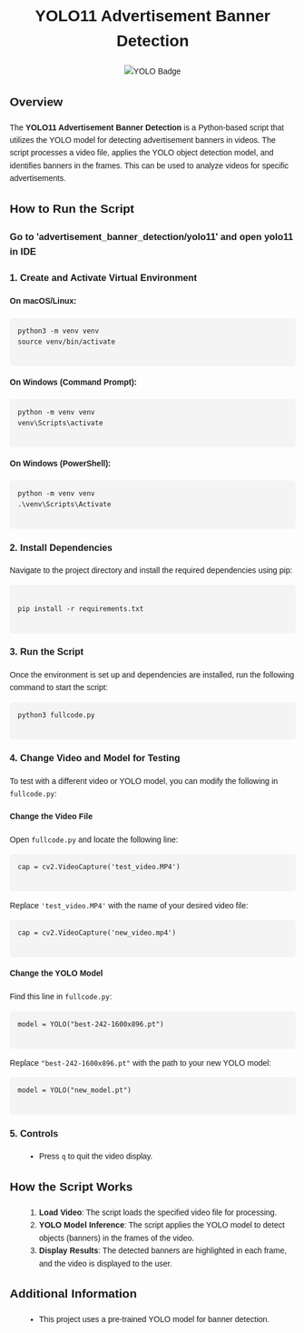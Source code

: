 <!DOCTYPE html>
<html lang="en">
<head>
  <meta charset="UTF-8">
  <title>YOLO11 Advertisement Banner Detection</title>
  <style>
    body { font-family: Arial, sans-serif; line-height: 1.6; margin: 2em; }
    pre { background: #f4f4f4; padding: 1em; border-radius: 5px; }
    code { font-family: Consolas, monospace; }
    h1, h2, h3, h4 { margin-top: 1.2em; }
    ul, ol { margin-left: 2em; }
  </style>
</head>
<body>

  <h1 align="center">YOLO11 Advertisement Banner Detection</h1>

  <p align="center">
    <img src="https://img.shields.io/badge/YOLO-Object%20Detection-blue" alt="YOLO Badge">
  </p>

  <h2>Overview</h2>
  <p>
    The <strong>YOLO11 Advertisement Banner Detection</strong> is a Python-based script that utilizes the YOLO model for detecting advertisement banners in videos. The script processes a video file, applies the YOLO object detection model, and identifies banners in the frames. This can be used to analyze videos for specific advertisements.
  </p>

  <h2>How to Run the Script</h2>

  <h3>Go to 'advertisement_banner_detection/yolo11' and open yolo11 in IDE</h3>

  <h3>1. Create and Activate Virtual Environment</h3>
  <h4>On macOS/Linux:</h4>
  <pre><code>python3 -m venv venv
source venv/bin/activate
  </code></pre>

  <h4>On Windows (Command Prompt):</h4>
  <pre><code>python -m venv venv
venv\Scripts\activate
  </code></pre>

  <h4>On Windows (PowerShell):</h4>
  <pre><code>python -m venv venv
.\venv\Scripts\Activate
  </code></pre>

  <h3>2. Install Dependencies</h3>
  <p>Navigate to the project directory and install the required dependencies using pip:</p>
  <pre><code>
pip install -r requirements.txt
  </code></pre>

  <h3>3. Run the Script</h3>
  <p>Once the environment is set up and dependencies are installed, run the following command to start the script:</p>
  <pre><code>python3 fullcode.py
  </code></pre>

  <h3>4. Change Video and Model for Testing</h3>
  <p>To test with a different video or YOLO model, you can modify the following in <code>fullcode.py</code>:</p>

  <h4>Change the Video File</h4>
  <p>Open <code>fullcode.py</code> and locate the following line:</p>
  <pre><code>cap = cv2.VideoCapture('test_video.MP4')
  </code></pre>
  <p>Replace <code>'test_video.MP4'</code> with the name of your desired video file:</p>
  <pre><code>cap = cv2.VideoCapture('new_video.mp4')
  </code></pre>

  <h4>Change the YOLO Model</h4>
  <p>Find this line in <code>fullcode.py</code>:</p>
  <pre><code>model = YOLO("best-242-1600x896.pt")
  </code></pre>
  <p>Replace <code>"best-242-1600x896.pt"</code> with the path to your new YOLO model:</p>
  <pre><code>model = YOLO("new_model.pt")
  </code></pre>

  <h3>5. Controls</h3>
  <ul>
    <li>Press <code>q</code> to quit the video display.</li>
  </ul>

  <h2> How the Script Works</h2>
  <ol>
    <li><strong>Load Video</strong>: The script loads the specified video file for processing.</li>
    <li><strong>YOLO Model Inference</strong>: The script applies the YOLO model to detect objects (banners) in the frames of the video.</li>
    <li><strong>Display Results</strong>: The detected banners are highlighted in each frame, and the video is displayed to the user.</li>
  </ol>



  <h2>Additional Information</h2>
  <ul>
    <li>This project uses a pre-trained YOLO model for banner detection.</li>
  </ul>

</body>
</html>
